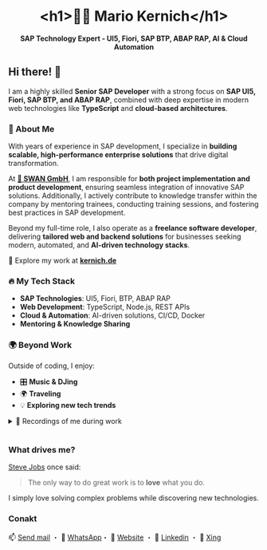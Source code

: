 <div align="center">
<h1>&#60;h1&#62;👨‍💻 Mario Kernich&#60;/h1&#62;</h1>
<b>SAP Technology Expert - UI5, Fiori, SAP BTP, ABAP RAP, AI & Cloud Automation</b>
</div>

## Hi there! 👋
I am a highly skilled **Senior SAP Developer** with a strong focus on **SAP UI5, Fiori, SAP BTP, and ABAP RAP**, combined with deep expertise in modern web technologies like **TypeScript** and **cloud-based architectures**.

### 🚀 About Me
With years of experience in SAP development, I specialize in **building scalable, high-performance enterprise solutions** that drive digital transformation.

At **[🦢 SWAN GmbH](https://swan.de)**, I am responsible for **both project implementation and product development**, ensuring seamless integration of innovative SAP solutions. Additionally, I actively contribute to knowledge transfer within the company by mentoring trainees, conducting training sessions, and fostering best practices in SAP development.

Beyond my full-time role, I also operate as a **freelance software developer**, delivering **tailored web and backend solutions** for businesses seeking modern, automated, and **AI-driven technology stacks**.

🔗 Explore my work at **[kernich.de](https://kernich.de)**

### 🔥 My Tech Stack
- **SAP Technologies**: UI5, Fiori, BTP, ABAP RAP
- **Web Development**: TypeScript, Node.js, REST APIs
- **Cloud & Automation**: AI-driven solutions, CI/CD, Docker
- **Mentoring & Knowledge Sharing**

### 🌍 Beyond Work
Outside of coding, I enjoy:
- 🎛️ **Music & DJing**
- 🌍 **Traveling**
- 💡 **Exploring new tech trends**

<details>
  <summary>📸 Recordings of me during work</summary>
  
  ![HackerCat](./giphy.gif)
</details>

#

### What drives me?

[Steve Jobs](https://de.wikipedia.org/wiki/Steve_Jobs) once said:

> The only way to do great work is to **love** what you do.

I simply love solving complex problems while discovering new technologies.

### Conakt

📫 [Send mail](mailto:mario@kernich.de) ・ 💬 [WhatsApp](https://wa.me/%2B4915110573779)・ 🔗 [Website](https://kernich.de) ・ 🔗 [Linkedin](https://www.linkedin.com/in/mario-kernich-370b071b5/) ・ 🔗 [Xing](https://www.xing.com/profile/Mario_Kernich/cv)
